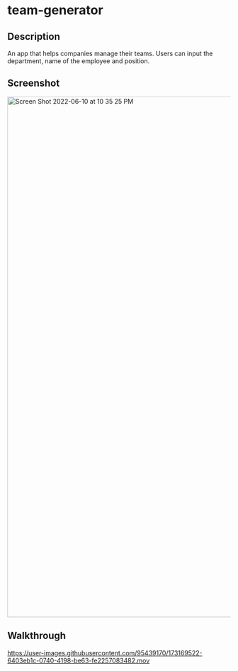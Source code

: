 # team-generator

## Description
An app that helps companies manage their teams. Users can input the department, name of the employee and position.

## Screenshot

<img width="1173" alt="Screen Shot 2022-06-10 at 10 35 25 PM" src="https://user-images.githubusercontent.com/95439170/173169390-5c07e5bb-67e1-450d-8cdf-dcb1d99240b9.png">


## Walkthrough

https://user-images.githubusercontent.com/95439170/173169522-6403eb1c-0740-4198-be63-fe2257083482.mov

